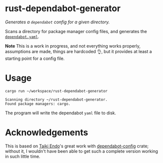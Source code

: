# rust-dependabot-generator
_Generates a `dependabot` config for a given directory._

Scans a directory for package manager config files, and generates the [`dependabot.yaml`](https://docs.github.com/en/code-security/dependabot/dependabot-version-updates/configuration-options-for-the-dependabot.yml-file).

**Note** This is a work in progress, and not everything works properly, assumptions are made,
things are hardcoded :ok_hand:, but it provides at least a starting point for a config file.

# Usage

`cargo run ~/workspace/rust-dependabot-generator`

```
Scanning directory ~/rust-dependabot-generator.
Found package managers: cargo.
```

The program will write the dependabot `yaml` file to disk.

# Acknowledgements

This is based on [Taiki Endo](https://github.com/taiki-e)'s great work with
[dependabot-config](https://github.com/taiki-e/dependabot-config) crate; without it,
I wouldn't have been able to get such a complete version working in such little time.
